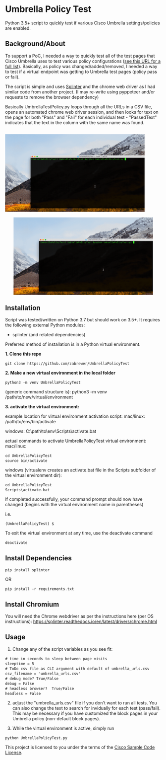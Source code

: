 # Umbrella Policy Test
Python 3.5+ script to quickly test if various Cisco Umbrella settings/policies are enabled.

## Background/About
To support a PoC, I needed a way to quickly test all of the test pages that Cisco Umbrella uses to test various policy configurations ([see this URL for a full list](https://support.umbrella.com/hc/en-us/articles/115000411528-What-are-the-Umbrella-Test-Destinations-)).  Basically, as policy was changed/added/removed, I needed a way to test if a virtual endpoint was getting to Umbrella test pages (policy pass or fail).  

The script is simple and uses [Splinter](https://splinter.readthedocs.io/en/latest/) and the chrome web driver as I had similar code from another project.  (I may re-write using pyppeteer and/or requests to remove the browser dependency)  

Basically UmbrellaTestPolicy.py loops through all the URLs in a CSV file, opens an automated chrome web driver session, and then looks for text on the page for both "Pass" and "Fail" for each individual test - "PassedText" indicates that the text in the column with the same name was found.

## <img src="example.gif" align="center" height="250" width="450" >

<p align="center">
  <img src="example.gif" align="center" height="250" width="450" >
</p>


## Installation
Script was tested/written on Python 3.7 but should work on 3.5+.  It requires the following external Python modules:
* splinter (and related dependencies)

Preferred method of installation is in a Python virtual environment.

**1. Clone this repo**
```
git clone https://github.com/zabrewer/UmbrellaPolicyTest
```

**2. Make a new virtual environment in the local folder**
```
python3 -m venv UmbrellaPolicyTest
```
(generic command structure is):
python3 -m venv /path/to/new/virtual/environment


**3. activate the virtual environment:**

example location for virtual environment activation script:
mac/linux:
/path/to/env/bin/activate

windows:
C:\path\to\env\Scripts\activate.bat

actual commands to activate UmbrellaPolicyTest virtual environment:
mac/linux:
```
cd UmbrellaPolicyTest
source bin/activate
```

windows (virtualenv creates an activate.bat file in the Scripts subfolder of the virtual environment dir):
```
cd UmbrellaPolicyTest
Scripts\activate.bat
```
If completed successfully, your command prompt should now have changed (begins with the virtual environment name in parentheses)

i.e.
```
(UmbrellaPolicyTest) $
```

To exit the virtual environment at any time, use the deactivate command
```
deactivate
```

## Install Dependencies

```
pip install splinter
```

OR 

```
pip install -r requirements.txt 

```

## Install Chromium
You will need the Chrome webdriver as per the instructions here (per OS instructions):
https://splinter.readthedocs.io/en/latest/drivers/chrome.html

## Usage
1) Change any of the script variables as you see fit:
```
# time in seconds to sleep between page visits
sleeptime = 5   
# ToDo csv file as CLI argument with default of umbrella_urls.csv
csv_filename = 'umbrella_urls.csv'
# debug mode? True/False
debug = False
# headless browser?  True/False
headless = False
```
2) adjust the "umbrella_urls.csv" file if you don't want to run all tests.  You can also change the text to search for invidually for each test (pass/fail).  This may be necessary if you have customized the block pages in your Umbrella policy (non-default block pages).

3) While the virtual environment is active, simply run
```
python UmbrellaPolicyTest.py
```

This project is licensed to you under the terms of the [Cisco Sample
Code License](./LICENSE).


